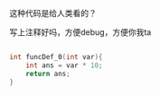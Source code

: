 这种代码是给人类看的？

写上注释好吗，方便debug，方便你我ta

```c

int funcDef_0(int var){
    int ans = var * 10;
    return ans;
}

```

